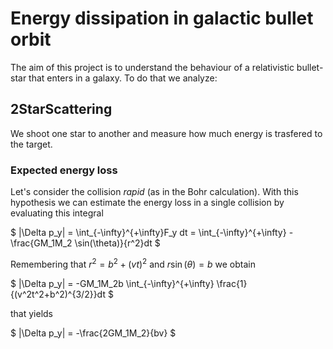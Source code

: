 # Energy dissipation in galactic bullet orbit
The aim of this project is to understand the behaviour of a relativistic bullet-star that enters in a galaxy.
To do that we analyze:
## 2StarScattering
We shoot one star to another and measure how much energy is trasfered to the target.
### Expected energy loss
Let's consider the collision *rapid* (as in the Bohr calculation). With this hypothesis we can estimate the energy loss in a single collision by evaluating this integral

$ |\Delta p_y| = \int_{-\infty}^{+\infty}F_y dt = \int_{-\infty}^{+\infty} -\frac{GM_1M_2 \sin(\theta)}{r^2}dt $

Remembering that $r^2 = b^2 +(vt)^2$ and $r\sin(\theta) = b$ we obtain

$ |\Delta p_y| = -GM_1M_2b \int_{-\infty}^{+\infty} \frac{1}{(v^2t^2+b^2)^{3/2}}dt $

that yields

$ |\Delta p_y| = -\frac{2GM_1M_2}{bv} $